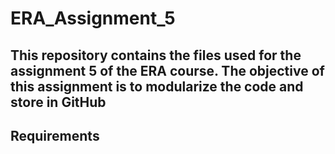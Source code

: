 # ERA_Assignment_5
This repository contains the files used for the assignment 5 of the ERA course. The objective of this assignment is to modularize the code and store in GitHub
---
**Requirements**
---



